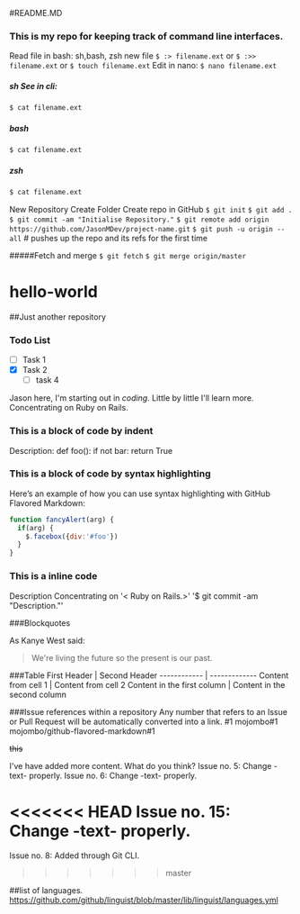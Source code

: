#README.MD
### This is my repo for keeping track of command line interfaces.

Read file in bash: sh,bash, zsh
new file `$ :> filename.ext` or `$ :>> filename.ext` or `$ touch filename.ext`
Edit in nano: `$ nano filename.ext`
##### sh See in cli: 
```sh
$ cat filename.ext 
```
##### bash 
```bash
$ cat filename.ext 
```
##### zsh 
```zsh
$ cat filename.ext 
```

New Repository
Create Folder
Create repo in GitHub
`$ git init`
`$ git add .`
`$ git commit -am "Initialise Repository."`
`$ git remote add origin https://github.com/JasonMDev/project-name.git`
`$ git push -u origin --all` # pushes up the repo and its refs for the first time

#####Fetch and merge
`$ git fetch`
`$ git merge origin/master`

# hello-world
##Just another repository
### Todo List
- [ ] Task 1
- [x] Task 2
  - [ ] task 4

Jason here, I'm starting out in *coding*. 
Little by little I'll learn more.
Concentrating on Ruby on Rails.

### This is a block of code by indent
Description:
def foo():
    if not bar:
        return True
        
### This is a block of code by syntax highlighting
Here’s an example of how you can use syntax highlighting with GitHub Flavored Markdown:        
```javascript
function fancyAlert(arg) {
  if(arg) {
    $.facebox({div:'#foo'})
  }
}
```
### This is a inline code
Description
Concentrating on '< Ruby on Rails.>'
'$ git commit -am "Description."'

###Blockquotes

As Kanye West said:

> We're living the future so
> the present is our past.

###Table
First Header | Second Header
------------ | -------------
Content from cell 1 | Content from cell 2
Content in the first column | Content in the second column

###Issue references within a repository
Any number that refers to an Issue or Pull Request will be automatically converted into a link.
#1
mojombo#1
mojombo/github-flavored-markdown#1

~~this~~

I've have added more content.
What do you think?
Issue no. 5: Change -text- properly.
Issue no. 6: Change -text- properly.

<<<<<<< HEAD
Issue no. 15: Change -text- properly.
=======
Issue no. 8: Added through Git CLI.
>>>>>>> master

##list of languages.
https://github.com/github/linguist/blob/master/lib/linguist/languages.yml
